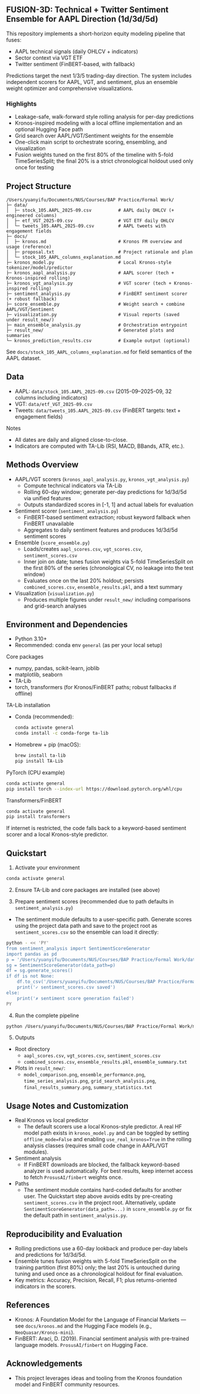 ## FUSION-3D: Technical + Twitter Sentiment Ensemble for AAPL Direction (1d/3d/5d)

This repository implements a short-horizon equity modeling pipeline that fuses:
- AAPL technical signals (daily OHLCV + indicators)
- Sector context via VGT ETF
- Twitter sentiment (FinBERT-based, with fallback)

Predictions target the next 1/3/5 trading-day direction. The system includes independent scorers for AAPL, VGT, and sentiment, plus an ensemble weight optimizer and comprehensive visualizations.

### Highlights
- Leakage-safe, walk-forward style rolling analysis for per-day predictions
- Kronos-inspired modeling with a local offline implementation and an optional Hugging Face path
- Grid search over AAPL/VGT/Sentiment weights for the ensemble
- One-click main script to orchestrate scoring, ensembling, and visualization
 - Fusion weights tuned on the first 80% of the timeline with 5-fold TimeSeriesSplit; the final 20% is a strict chronological holdout used only once for testing


## Project Structure

```
/Users/yuanyifu/Documents/NUS/Courses/BAP Practice/Formal Work/
├─ data/
│  ├─ stock_105.AAPL_2025-09.csv          # AAPL daily OHLCV (+ engineered columns)
│  ├─ etf_VGT_2025-09.csv                 # VGT ETF daily OHLCV
│  └─ tweets_105.AAPL_2025-09.csv         # AAPL tweets with engagement fields
├─ docs/
│  ├─ kronos.md                           # Kronos FM overview and usage (reference)
│  ├─ proposal.txt                        # Project rationale and plan
│  └─ stock_105_AAPL_columns_explanation.md
├─ kronos_model.py                        # Local Kronos-style tokenizer/model/predictor
├─ kronos_aapl_analysis.py                # AAPL scorer (tech + Kronos-inspired rolling)
├─ kronos_vgt_analysis.py                 # VGT scorer (tech + Kronos-inspired rolling)
├─ sentiment_analysis.py                  # FinBERT sentiment scorer (+ robust fallback)
├─ score_ensemble.py                      # Weight search + combine AAPL/VGT/Sentiment
├─ visualization.py                       # Visual reports (saved under result_new/)
├─ main_ensemble_analysis.py              # Orchestration entrypoint
├─ result_new/                            # Generated plots and summaries
└─ kronos_prediction_results.csv          # Example output (optional)
```

See `docs/stock_105_AAPL_columns_explanation.md` for field semantics of the AAPL dataset.


## Data
- AAPL: `data/stock_105.AAPL_2025-09.csv` (2015-09–2025-09, 32 columns including indicators)
- VGT: `data/etf_VGT_2025-09.csv`
- Tweets: `data/tweets_105.AAPL_2025-09.csv` (FinBERT targets: text + engagement fields)

Notes
- All dates are daily and aligned close-to-close.
- Indicators are computed with TA-Lib (RSI, MACD, BBands, ATR, etc.).


## Methods Overview
- AAPL/VGT scorers (`kronos_aapl_analysis.py`, `kronos_vgt_analysis.py`)
  - Compute technical indicators via TA-Lib
  - Rolling 60-day window; generate per-day predictions for 1d/3d/5d via unified features
  - Outputs standardized scores in [-1, 1] and actual labels for evaluation
- Sentiment scorer (`sentiment_analysis.py`)
  - FinBERT-based sentiment extraction; robust keyword fallback when FinBERT unavailable
  - Aggregates to daily sentiment features and produces 1d/3d/5d sentiment scores
- Ensemble (`score_ensemble.py`)
  - Loads/creates `aapl_scores.csv`, `vgt_scores.csv`, `sentiment_scores.csv`
  - Inner join on date; tunes fusion weights via 5-fold TimeSeriesSplit on the first 80% of the series (chronological CV, no leakage into the test window)
  - Evaluates once on the last 20% holdout; persists `combined_scores.csv`, `ensemble_results.pkl`, and a text summary
- Visualization (`visualization.py`)
  - Produces multiple figures under `result_new/` including comparisons and grid-search analyses


## Environment and Dependencies
- Python 3.10+
- Recommended: conda env `general` (as per your local setup)

Core packages
- numpy, pandas, scikit-learn, joblib
- matplotlib, seaborn
- TA-Lib
- torch, transformers (for Kronos/FinBERT paths; robust fallbacks if offline)

TA-Lib installation
- Conda (recommended):
  ```bash
  conda activate general
  conda install -c conda-forge ta-lib
  ```
- Homebrew + pip (macOS):
  ```bash
  brew install ta-lib
  pip install TA-Lib
  ```

PyTorch (CPU example)
```bash
conda activate general
pip install torch --index-url https://download.pytorch.org/whl/cpu
```

Transformers/FinBERT
```bash
conda activate general
pip install transformers
```

If internet is restricted, the code falls back to a keyword-based sentiment scorer and a local Kronos-style predictor.


## Quickstart
1) Activate your environment
```bash
conda activate general
```

2) Ensure TA-Lib and core packages are installed (see above)

3) Prepare sentiment scores (recommended due to path defaults in `sentiment_analysis.py`)
- The sentiment module defaults to a user-specific path. Generate scores using the project data path and save to the project root as `sentiment_scores.csv` so the ensemble can load it directly:
```bash
python - << 'PY'
from sentiment_analysis import SentimentScoreGenerator
import pandas as pd
p = '/Users/yuanyifu/Documents/NUS/Courses/BAP Practice/Formal Work/data/tweets_105.AAPL_2025-09.csv'
sg = SentimentScoreGenerator(data_path=p)
df = sg.generate_scores()
if df is not None:
    df.to_csv('/Users/yuanyifu/Documents/NUS/Courses/BAP Practice/Formal Work/sentiment_scores.csv', index=False)
    print('✓ sentiment_scores.csv saved')
else:
    print('✗ sentiment score generation failed')
PY
```

4) Run the complete pipeline
```bash
python /Users/yuanyifu/Documents/NUS/Courses/BAP Practice/Formal Work/main_ensemble_analysis.py
```

5) Outputs
- Root directory
  - `aapl_scores.csv`, `vgt_scores.csv`, `sentiment_scores.csv`
  - `combined_scores.csv`, `ensemble_results.pkl`, `ensemble_summary.txt`
- Plots in `result_new/`:
  - `model_comparison.png`, `ensemble_performance.png`, `time_series_analysis.png`, `grid_search_analysis.png`, `final_results_summary.png`, `summary_statistics.txt`


## Usage Notes and Customization
- Real Kronos vs local predictor
  - The default scorers use a local Kronos-style predictor. A real HF model path exists in `kronos_model.py` and can be toggled by setting `offline_mode=False` and enabling `use_real_kronos=True` in the rolling analysis classes (requires small code change in AAPL/VGT modules).
- Sentiment analysis
  - If FinBERT downloads are blocked, the fallback keyword-based analyzer is used automatically. For best results, keep internet access to fetch `ProsusAI/finbert` weights once.
- Paths
  - The sentiment module contains hard-coded defaults for another user. The Quickstart step above avoids edits by pre-creating `sentiment_scores.csv` in the project root. Alternatively, update `SentimentScoreGenerator(data_path=...)` in `score_ensemble.py` or fix the default path in `sentiment_analysis.py`.


## Reproducibility and Evaluation
- Rolling predictions use a 60-day lookback and produce per-day labels and predictions for 1d/3d/5d.
- Ensemble tunes fusion weights with 5-fold TimeSeriesSplit on the training partition (first 80%) only; the last 20% is untouched during tuning and used once as a chronological holdout for final evaluation.
- Key metrics: Accuracy, Precision, Recall, F1; plus returns-oriented indicators in the scorers.


## References
- Kronos: A Foundation Model for the Language of Financial Markets — see `docs/kronos.md` and the Hugging Face models (e.g., `NeoQuasar/Kronos-mini`).
- FinBERT: Araci, D. (2019). Financial sentiment analysis with pre-trained language models. `ProsusAI/finbert` on Hugging Face.


## Acknowledgements
- This project leverages ideas and tooling from the Kronos foundation model and FinBERT community resources.
